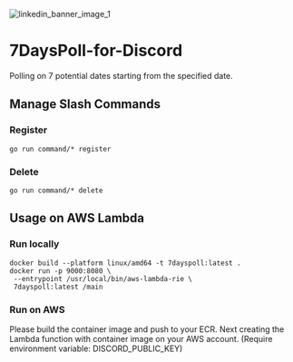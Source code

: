 ![linkedin_banner_image_1](https://github.com/Sut103/7DaysPoll-for-Discord/assets/18696845/df4b8411-1915-4d1b-81a2-381c2d8e5324)
# 7DaysPoll-for-Discord
Polling on 7 potential dates starting from the specified date.

## Manage Slash Commands
### Register
```
go run command/* register
```

### Delete
```
go run command/* delete
```

## Usage on AWS Lambda
### Run locally
```
docker build --platform linux/amd64 -t 7dayspoll:latest .
docker run -p 9000:8080 \
 --entrypoint /usr/local/bin/aws-lambda-rie \
 7dayspoll:latest /main
```

### Run on AWS
Please build the container image and push to your ECR.
Next creating the Lambda function with container image on your AWS account.
(Require environment variable: DISCORD_PUBLIC_KEY)